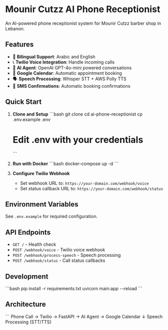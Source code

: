 # Mounir Cutzz AI Phone Receptionist

An AI-powered phone receptionist system for Mounir Cutzz barber shop in Lebanon.

## Features

- 🎯 **Bilingual Support**: Arabic and English
- 📞 **Twilio Voice Integration**: Handle incoming calls
- 🤖 **AI Agent**: OpenAI GPT-4o-mini powered conversations
- 📅 **Google Calendar**: Automatic appointment booking
- 🗣️ **Speech Processing**: Whisper STT + AWS Polly TTS
- 📱 **SMS Confirmations**: Automatic booking confirmations

## Quick Start

1. **Clone and Setup**
   \`\`\`bash
   git clone <repository>
   cd ai-phone-receptionist
   cp .env.example .env

   # Edit .env with your credentials

   \`\`\`

2. **Run with Docker**
   \`\`\`bash
   docker-compose up -d
   \`\`\`

3. **Configure Twilio Webhook**
   - Set webhook URL to: `https://your-domain.com/webhook/voice`
   - Set status callback URL to: `https://your-domain.com/webhook/status`

## Environment Variables

See `.env.example` for required configuration.

## API Endpoints

- `GET /` - Health check
- `POST /webhook/voice` - Twilio voice webhook
- `POST /webhook/process-speech` - Speech processing
- `POST /webhook/status` - Call status callbacks

## Development

\`\`\`bash
pip install -r requirements.txt
uvicorn main:app --reload
\`\`\`

## Architecture

\`\`\`
Phone Call → Twilio → FastAPI → AI Agent → Google Calendar
↓
Speech Processing (STT/TTS)
